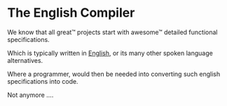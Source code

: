 # The English Compiler

We know that all great™ projects start with awesome™ detailed functional specifications.

Which is typically written in [English](https://esolangs.org/wiki/English), or its many other spoken language alternatives.

Where a programmer, would then be needed into converting such english specifications into code.

Not anymore ....

